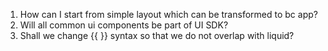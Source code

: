 1. How can I start from simple layout which can be transformed to bc app?
2. Will all common ui components be part of UI SDK?
3. Shall we change {{ }} syntax so that we do not overlap with liquid?